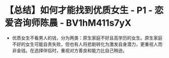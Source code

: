 # 【总结】如何才能找到优质女生 - P1 - 恋爱咨询师陈晨 - BV1hM411s7yX

-   优质女生不看男人的钱，分为两类：原生家庭不好且高学历的女生。原生家庭不好的女生可能自责失败，但也有人将悲剧转化为激发自身潜力，更重视人而非金钱。在选择伴侣时，重视对方善良和能力比自己稍逊。